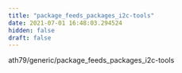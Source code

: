 ```yaml
---
title: "package_feeds_packages_i2c-tools"
date: 2021-07-01 16:48:03.294524
hidden: false
draft: false
---
```


ath79/generic/package_feeds_packages_i2c-tools

